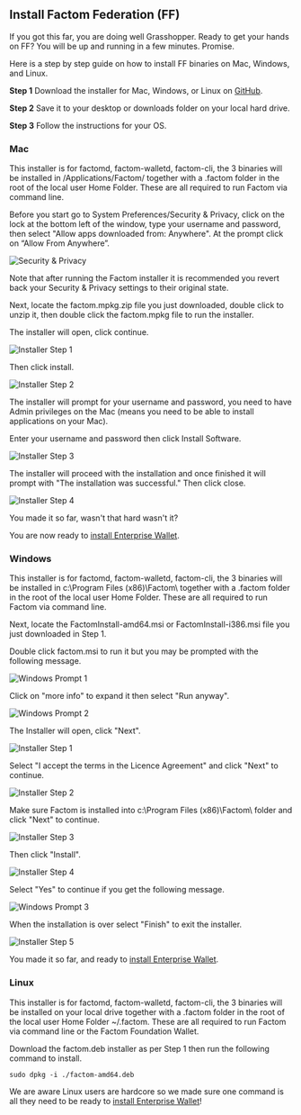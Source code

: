 ## Install Factom Federation (FF)

If you got this far, you are doing well Grasshopper. Ready to  get your hands on FF? You will be up and running in a few minutes. Promise.

Here is a step by step guide on how to install FF binaries on Mac, Windows, and Linux.

**Step 1**  Download the installer for Mac, Windows, or Linux on [GitHub](https://github.com/FactomProject/distribution/releases).

**Step 2**  Save it to your desktop or downloads folder on your local hard drive.

**Step 3**  Follow the instructions for your OS.

### Mac

This installer is for factomd, factom-walletd, factom-cli, the 3 binaries will be installed in /Applications/Factom/ together with a .factom folder in the root of the local user Home Folder. These are all required to run Factom via command line.

Before you start go to System Preferences/Security & Privacy, click on the lock at the bottom left of the window, type your username and password, then select "Allow apps downloaded from: Anywhere". At the prompt click on “Allow From Anywhere”.

![Security & Privacy](/images/wallet_005.png)

Note that after running the Factom installer it is recommended you revert back your Security & Privacy settings to their original state.

Next, locate the factom.mpkg.zip file you just downloaded, double click to unzip it, then double click the factom.mpkg file to run the installer.

The installer will open, click continue. 

![Installer Step 1](/images/wallet_006.png)

Then click install.

![Installer Step 2](/images/wallet_007.png)

The installer will prompt for your username and password, you need to have Admin privileges on the Mac (means you need to be able to install applications on your Mac).

Enter your username and password then click Install Software.

![Installer Step 3](/images/wallet_008.png)

The installer will proceed with the installation and once finished it will prompt with "The installation was successful." Then click close.

![Installer Step 4](/images/wallet_009.png)

You made it so far, wasn't that hard wasn't it?

You are now ready to [install Enterprise Wallet](#install-enterprise-wallet). 

### Windows
This installer is for factomd, factom-walletd, factom-cli, the 3 binaries will be installed in c:\Program Files (x86)\Factom\ together with a .factom folder in the root of the local user Home Folder. These are all required to run Factom via command line.

Next, locate the FactomInstall-amd64.msi or FactomInstall-i386.msi file you just downloaded in Step 1.

Double click factom.msi to run it but you may be prompted with the following message.

![Windows Prompt 1](/images/wallet_010.png)

Click on "more info" to expand it then select "Run anyway".

![Windows Prompt 2](/images/wallet_011.png)

The Installer will open, click "Next".

![Installer Step 1](/images/wallet_012.png)

Select "I accept the terms in the Licence Agreement" and click "Next" to continue.

![Installer Step 2](/images/wallet_013.png)

Make sure Factom is installed into c:\Program Files (x86)\Factom\ folder and click "Next" to continue.

![Installer Step 3](/images/wallet_014.png)

Then click "Install".

![Installer Step 4](/images/wallet_015.png)

Select "Yes" to continue if you get the following message.

![Windows Prompt 3](/images/wallet_016.png)

When the installation is over select "Finish" to exit the installer.

![Installer Step 5](/images/wallet_017.png)

You made it so far, and ready to [install Enterprise Wallet](#install-enterprise-wallet). 

### Linux
This installer is for factomd, factom-walletd, factom-cli, the 3 binaries will be installed on your local drive together with a .factom folder in the root of the local user Home Folder ~/.factom. These are all required to run Factom via command line or the Factom Foundation Wallet.

Download the factom.deb installer as per Step 1 then run the following command to install.

`sudo dpkg -i ./factom-amd64.deb`

We are aware Linux users are hardcore so we made sure one command is all they need to be ready to [install Enterprise Wallet](#install-enterprise-wallet)!

